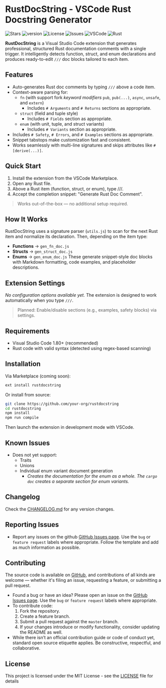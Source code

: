 # RustDocString - VSCode Rust Docstring Generator

<!-- [![Installs](https://vsmarketplacebadges.dev/installs-short/chrisdbeard.rustdocstring.svg)](https://marketplace.visualstudio.com/items?itemName=ChrisBeard.rutodocstring) -->
<!-- [![Rating](https://vsmarketplacebadges.dev/rating-short/chrisdbeard.rustdocstring.svg)](https://marketplace.visualstudio.com/items?itemName=ChrisBeard.rustdocstring&ssr=false#review-details) -->
<!-- [![Build Status](https://github.com/chrisdbeard/rustdocstring/actions/workflows/test_and_publish.yml/badge.svg)](https://github.com/chrisdbeard/rustdocstring/actions/workflows/test_and_publish.yml) -->
![Stars](https://img.shields.io/github/stars/chrisdbeard/rustdocstring?style=social)
![version](https://img.shields.io/badge/version-0.0.1-green)
![License](https://img.shields.io/github/license/chrisdbeard/rustdocstring)
![Issues](https://img.shields.io/github/issues/chrisdbeard/rustdocstring)
![VSCode](https://img.shields.io/badge/vscode-extension-blue?logo=visualstudiocode)
![Rust](https://img.shields.io/badge/rust-supported-orange?logo=rust)

**RustDocString** is a Visual Studio Code extension that generates professional, structured Rust documentation comments with a single trigger. It intelligently detects function, struct, and enum declarations and produces ready-to-edit `///` doc blocks tailored to each item.

## Features

- Auto-generates Rust doc comments by typing `///` above a code item.
- Context-aware parsing for:
    - `fn` (with support fork *keyword modifiers* `pub`, `pub(...)`, `async`, `unsafe`, and `extern`)
      - Includes `# Arguments` and `# Returns` sections as appropriate.
    - `struct` (field and tuple style)
      - Includes `# Fields` section as appropriate.
    - `enum` (with unit, tuple, and struct variants)
      - Includes `# Variants` section as appropriate.
- Includes `# Safety`, `# Errors`, and `# Examples` sections as appropriate.
- Snippet tabstops make customization fast and consistent.
- Works seamlessly with multi-line signatures and skips attributes like `#[derive(...)]`.

## Quick Start

1. Install the extension from the VSCode Marketplace.
2. Open any Rust file.
3. Above a Rust item (function, struct, or enum), type ///.
4. Accept the completion snippet: "Generate Rust Doc Comment".
> Works out-of-the-box — no additional setup required.

## How It Works

RustDocString uses a signature parser (`utils.js`) to scan for the next Rust item and normalize its declaration. Then, depending on the item type:
- **Functions** → `gen_fn_doc.js`
- **Structs** → `gen_struct_doc.js`
- **Enums** → `gen_enum_doc.js`
These generate snippet-style doc blocks with Markdown formatting, code examples, and placeholder descriptions.

## Extension Settings

*No configuration options available yet.*
The extension is designed to work automatically when you type `///`.

> Planned: Enable/disable sections (e.g., examples, safety blocks) via settings.

## Requirements

- Visual Studio Code 1.80+ (recommended)
- Rust code with valid syntax (detected using regex-based scanning)

## Installation

Via Marketplace (coming soon):

```bash
ext install rustdocstring
```

Or install from source:

```bash
git clone https://github.com/your-org/rustdocstring
cd rustdocstring
npm install
npm run compile
```

Then launch the extension in development mode with VSCode.

## Known Issues

- Does not yet support:
    - Traits
    - Unions
    - Individual enum variant document generation
      - *Creates the documentation for the enum as a whole. The `cargo doc` creates a separate section for enum variants.*

## Changelog

Check the [CHANGELOG.md](CHANGELOG.md) for any version changes.

## Reporting Issues

- Report any issues on the github [GitHub Issues page](https://github.com/chrisdbeard/rustdocstring/issues). Use the `bug` or `feature request` labels where appropriate. Follow the template and add as much information as possible.

## Contributing

The source code is available on [GitHub](https://github.com/chrisdbeard/rustdocstring), and contributions of all kinds are welcome — whether it's filing an issue, requesting a feature, or submitting a pull request.

- Found a bug or have an idea? Please open an issue on the [GitHub Issues page](https://github.com/chrisdbeard/rustdocstring/issues). Use the `bug` or `feature request` labels where appropriate.
- To contribute code:
  1. Fork the repository.
  2. Create a feature branch.
  3. Submit a pull request against the `master` branch.
  4. If your changes introduce or modify functionality, consider updating the README as well.
- While there isn’t an official contribution guide or code of conduct yet, standard open source etiquette applies. Be constructive, respectful, and collaborative.

## License

This project is licensed under the MIT License - see the [LICENSE](LICENSE.txt) file for details
